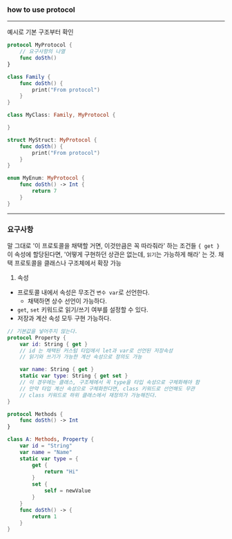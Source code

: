 ### how to use protocol
---
예시로 기본 구조부터 확인

```swift
protocol MyProtocol {
    // 요구사항의 나열
    func doSth()
}

class Family {
    func doSth() {
        print("From protocol")
    }
}

class MyClass: Family, MyProtocol {

}

struct MyStruct: MyProtocol {
    func doSth() {
        print("From protocol")
    }
}

enum MyEnum: MyProtocol {
    func doSth() -> Int {
        return 7
    }
}
```
---
### 요구사항
말 그대로 '이 프로토콜을 채택할 거면, 이것만큼은 꼭 따라줘라' 하는 조건들
`{ get }`이 속성에 할당된다면, '어떻게 구현하던 상관은 없는데, `읽기`는 가능하게 해라' 는 것.
채택 프로토콜을 클래스나 구조체에서 확장 가능

1. 속성
- 프로토콜 내에서 속성은 무조건 `변수 var`로 선언한다.
    + 채택하면 상수 선언이 가능하다.
- `get`, `set` 키워드로 읽기/쓰기 여부를 설정할 수 있다.
- 저장과 계산 속성 모두 구현 가능하다.

```swift
// 기본값을 넣어주지 않는다.
protocol Property {
    var id: String { get }
    // id 는 채택된 커스텀 타입에서 let과 var로 선언된 저장속성
    // 읽기와 쓰기가 가능한 계산 속성으로 정의도 가능

    var name: String { get }
    static var type: String { get set }
    // 이 경우에는 클래스, 구조체에서 꼭 type을 타입 속성으로 구체화해야 함
    // 만약 타입 계산 속성으로 구체화한다면, class 키워드로 선언해도 무관
    // class 키워드로 하위 클래스에서 재정의가 가능해진다.
}

protocol Methods {
    func doSth() -> Int
}

class A: Methods, Property {
    var id = "String"
    var name = "Name"
    static var type = {
        get {
            return "Hi"
        }
        set {
            self = newValue
        }
    }
    func doSth() -> {
        return 1
    }
}
```